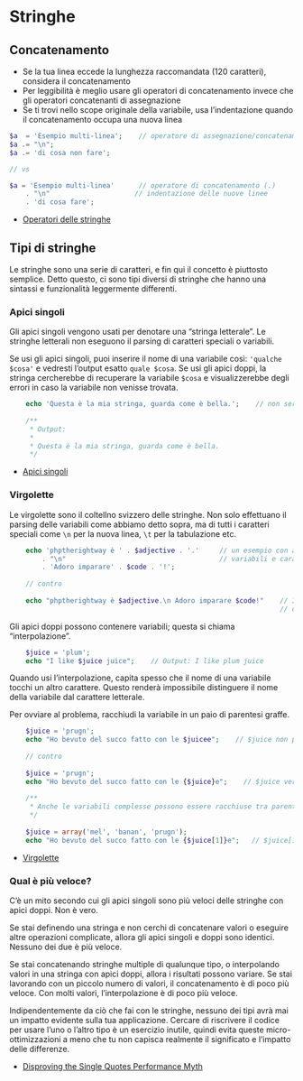 # Stringhe

## Concatenamento


*   Se la tua linea eccede la lunghezza raccomandata (120 caratteri), considera il concatenamento
*   Per leggibilità è meglio usare gli operatori di concatenamento invece che gli operatori concatenanti di assegnazione
*   Se ti trovi nello scope originale della variabile, usa l’indentazione quando il concatenamento occupa una nuova linea

```php
$a  = 'Esempio multi-linea';    // operatore di assegnazione/concatenamento (.=)
$a .= "\n";
$a .= 'di cosa non fare';

// vs

$a = 'Esempio multi-linea'      // operatore di concatenamento (.)
    . "\n"                     // indentazione delle nuove linee
    . 'di cosa fare';
```

*   [Operatori delle stringhe](http://php.net/language.operators.string)

## Tipi di stringhe

Le stringhe sono una serie di caratteri, e fin qui il concetto è piuttosto semplice. Detto questo, ci sono tipi diversi di stringhe che hanno una sintassi e funzionalità leggermente differenti.

### Apici singoli

Gli apici singoli vengono usati per denotare una “stringa letterale”. Le stringhe letterali non eseguono il parsing di caratteri speciali o variabili.

Se usi gli apici singoli, puoi inserire il nome di una variabile così: `'qualche $cosa'` e vedresti l’output esatto `quale $cosa`. Se usi gli apici doppi, la stringa cercherebbe di recuperare la variabile `$cosa` e visualizzerebbe degli errori in caso la variabile non venisse trovata.

```php
    echo 'Questa è la mia stringa, guarda come è bella.';    // non serve interpretare una stringa semplice
    
    /**
     * Output:
     *
     * Questa è la mia stringa, guarda come è bella.
     */
```
*   [Apici singoli](http://php.net/language.types.string#language.types.string.syntax.single)

### Virgolette

Le virgolette sono il coltellno svizzero delle stringhe. Non solo effettuano il parsing delle variabili come abbiamo detto sopra, ma di tutti i caratteri speciali come `\n` per la nuova linea, `\t` per la tabulazione etc.

```php
    echo 'phptherightway è ' . $adjective . '.'     // un esempio con apici singoli che usa concatenamento multiplo per
        . "\n"                                      // variabili e caratteri di escape
        . 'Adoro imparare' . $code . '!';
    
    // contro
    
    echo "phptherightway è $adjective.\n Adoro imparare $code!"    // Invece del concatenamento multiplo, le virgolette
                                                                   // ci permettono di creare una stringa interpretata
```

Gli apici doppi possono contenere variabili; questa si chiama “interpolazione”.

```php
    $juice = 'plum';
    echo "I like $juice juice";    // Output: I like plum juice
```

Quando usi l’interpolazione, capita spesso che il nome di una variabile tocchi un altro carattere. Questo renderà impossibile distinguere il nome della variabile dal carattere letterale.

Per ovviare al problema, racchiudi la variabile in un paio di parentesi graffe.

```php
    $juice = 'prugn';
    echo "Ho bevuto del succo fatto con le $juicee";    // $juice non può essere interpetato
    
    // contro
    
    $juice = 'prugn';
    echo "Ho bevuto del succo fatto con le {$juice}e";    // $juice verrà interpretato
    
    /**
     * Anche le variabili complesse possono essere racchiuse tra parentesi graffe
     */
    
    $juice = array('mel', 'banan', 'prugn');
    echo "Ho bevuto del succo fatto con le {$juice[1]}e";   // $juice[1] verrà interpretato
```

*   [Virgolette](http://php.net/language.types.string#language.types.string.syntax.double)

### Qual è più veloce?

C’è un mito secondo cui gli apici singoli sono più veloci delle stringhe con apici doppi. Non è vero.

Se stai definendo una stringa e non cerchi di concatenare valori o eseguire altre operazioni complicate, allora gli apici singoli e doppi sono identici. Nessuno dei due è più veloce.

Se stai concatenando stringhe multiple di qualunque tipo, o interpolando valori in una stringa con apici doppi, allora i risultati possono variare. Se stai lavorando con un piccolo numero di valori, il concatenamento è di poco più veloce. Con molti valori, l’interpolazione è di poco più veloce.

Indipendentemente da ciò che fai con le stringhe, nessuno dei tipi avrà mai un impatto evidente sulla tua applicazione. Cercare di riscrivere il codice per usare l’uno o l’altro tipo è un esercizio inutile, quindi evita queste micro-ottimizzazioni a meno che tu non capisca realmente il significato e l’impatto delle differenze.

*   [Disproving the Single Quotes Performance Myth](http://nikic.github.io/2012/01/09/Disproving-the-Single-Quotes-Performance-Myth.html)
